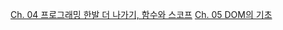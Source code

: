 [Ch. 04 프로그래밍 한발 더 나가기, 함수와 스코프](https://nninzoo.tistory.com/109)
[Ch. 05 DOM의 기초](https://nninzoo.tistory.com/110)
